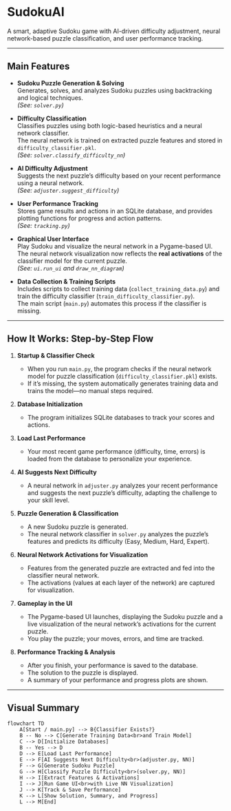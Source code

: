 # SudokuAI

A smart, adaptive Sudoku game with AI-driven difficulty adjustment, neural network-based puzzle classification, and user performance tracking.

---

## Main Features

- **Sudoku Puzzle Generation & Solving**  
  Generates, solves, and analyzes Sudoku puzzles using backtracking and logical techniques.  
  *(See: `solver.py`)*

- **Difficulty Classification**  
  Classifies puzzles using both logic-based heuristics and a neural network classifier.  
  The neural network is trained on extracted puzzle features and stored in `difficulty_classifier.pkl`.  
  *(See: `solver.classify_difficulty_nn`)*

- **AI Difficulty Adjustment**  
  Suggests the next puzzle’s difficulty based on your recent performance using a neural network.  
  *(See: `adjuster.suggest_difficulty`)*

- **User Performance Tracking**  
  Stores game results and actions in an SQLite database, and provides plotting functions for progress and action patterns.  
  *(See: `tracking.py`)*

- **Graphical User Interface**  
  Play Sudoku and visualize the neural network in a Pygame-based UI.  
  The neural network visualization now reflects the **real activations** of the classifier model for the current puzzle.  
  *(See: `ui.run_ui` and `draw_nn_diagram`)*

- **Data Collection & Training Scripts**  
  Includes scripts to collect training data (`collect_training_data.py`) and train the difficulty classifier (`train_difficulty_classifier.py`).  
  The main script (`main.py`) automates this process if the classifier is missing.

---

## How It Works: Step-by-Step Flow

1. **Startup & Classifier Check**
   - When you run `main.py`, the program checks if the neural network model for puzzle classification (`difficulty_classifier.pkl`) exists.
   - If it’s missing, the system automatically generates training data and trains the model—no manual steps required.

2. **Database Initialization**
   - The program initializes SQLite databases to track your scores and actions.

3. **Load Last Performance**
   - Your most recent game performance (difficulty, time, errors) is loaded from the database to personalize your experience.

4. **AI Suggests Next Difficulty**
   - A neural network in `adjuster.py` analyzes your recent performance and suggests the next puzzle’s difficulty, adapting the challenge to your skill level.

5. **Puzzle Generation & Classification**
   - A new Sudoku puzzle is generated.
   - The neural network classifier in `solver.py` analyzes the puzzle’s features and predicts its difficulty (Easy, Medium, Hard, Expert).

6. **Neural Network Activations for Visualization**
   - Features from the generated puzzle are extracted and fed into the classifier neural network.
   - The activations (values at each layer of the network) are captured for visualization.

7. **Gameplay in the UI**
   - The Pygame-based UI launches, displaying the Sudoku puzzle and a live visualization of the neural network’s activations for the current puzzle.
   - You play the puzzle; your moves, errors, and time are tracked.

8. **Performance Tracking & Analysis**
   - After you finish, your performance is saved to the database.
   - The solution to the puzzle is displayed.
   - A summary of your performance and progress plots are shown.

---

## Visual Summary

```mermaid
flowchart TD
    A[Start / main.py] --> B{Classifier Exists?}
    B -- No --> C[Generate Training Data<br>and Train Model]
    C --> D[Initialize Databases]
    B -- Yes --> D
    D --> E[Load Last Performance]
    E --> F[AI Suggests Next Difficulty<br>(adjuster.py, NN)]
    F --> G[Generate Sudoku Puzzle]
    G --> H[Classify Puzzle Difficulty<br>(solver.py, NN)]
    H --> I[Extract Features & Activations]
    I --> J[Run Game UI<br>with Live NN Visualization]
    J --> K[Track & Save Performance]
    K --> L[Show Solution, Summary, and Progress]
    L --> M[End]
